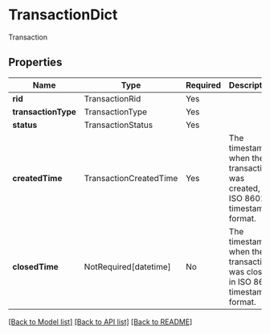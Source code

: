 # TransactionDict

Transaction

## Properties
| Name | Type | Required | Description |
| ------------ | ------------- | ------------- | ------------- |
**rid** | TransactionRid | Yes |  |
**transactionType** | TransactionType | Yes |  |
**status** | TransactionStatus | Yes |  |
**createdTime** | TransactionCreatedTime | Yes | The timestamp when the transaction was created, in ISO 8601 timestamp format.  |
**closedTime** | NotRequired[datetime] | No | The timestamp when the transaction was closed, in ISO 8601 timestamp format.  |


[[Back to Model list]](../../README.md#documentation-for-models) [[Back to API list]](../../README.md#documentation-for-api-endpoints) [[Back to README]](../../README.md)
